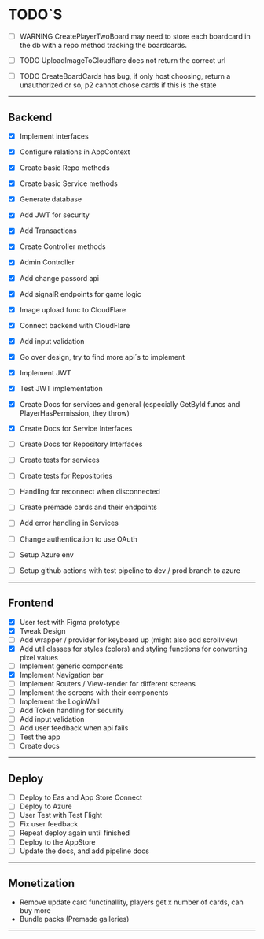 # TODO`S

- [ ] WARNING CreatePlayerTwoBoard may need to store each boardcard in the db with a repo method tracking the boardcards.

- [ ] TODO UploadImageToCloudflare does not return the correct url
- [ ] TODO CreateBoardCards has bug, if only host choosing, return a unauthorized or so, p2 cannot chose cards if this is the state

<hr />

## Backend

- [x] Implement interfaces
- [x] Configure relations in AppContext
- [x] Create basic Repo methods
- [x] Create basic Service methods
- [x] Generate database
- [x] Add JWT for security
- [x] Add Transactions
- [x] Create Controller methods
- [x] Admin Controller
- [x] Add change passord api
- [x] Add signalR endpoints for game logic
- [x] Image upload func to CloudFlare
- [x] Connect backend with CloudFlare
- [x] Add input validation
- [x] Go over design, try to find more api´s to implement
- [x] Implement JWT
- [x] Test JWT implementation
- [x] Create Docs for services and general (especially GetById funcs and PlayerHasPermission, they throw)
- [x] Create Docs for Service Interfaces
- [ ] Create Docs for Repository Interfaces
- [ ] Create tests for services
- [ ] Create tests for Repositories
- [ ] Handling for reconnect when disconnected
- [ ] Create premade cards and their endpoints
- [ ] Add error handling in Services

- [ ] Change authentication to use OAuth
- [ ] Setup Azure env
- [ ] Setup github actions with test pipeline to dev / prod branch to azure

<hr />

## Frontend

- [x] User test with Figma prototype
- [x] Tweak Design
- [ ] Add wrapper / provider for keyboard up (might also add scrollview)
- [x] Add util classes for styles (colors) and styling functions for converting pixel values
- [ ] Implement generic components
- [x] Implement Navigation bar
- [ ] Implement Routers / View-render for different screens
- [ ] Implement the screens with their components
- [ ] Implement the LoginWall
- [ ] Add Token handling for security
- [ ] Add input validation
- [ ] Add user feedback when api fails
- [ ] Test the app
- [ ] Create docs

<hr />

## Deploy

- [ ] Deploy to Eas and App Store Connect
- [ ] Deploy to Azure
- [ ] User Test with Test Flight
- [ ] Fix user feedback
- [ ] Repeat deploy again until finished
- [ ] Deploy to the AppStore
- [ ] Update the docs, and add pipeline docs

<hr />

## Monetization

- Remove update card functinallity, players get x number of cards, can buy more
- Bundle packs (Premade galleries)

<hr />
